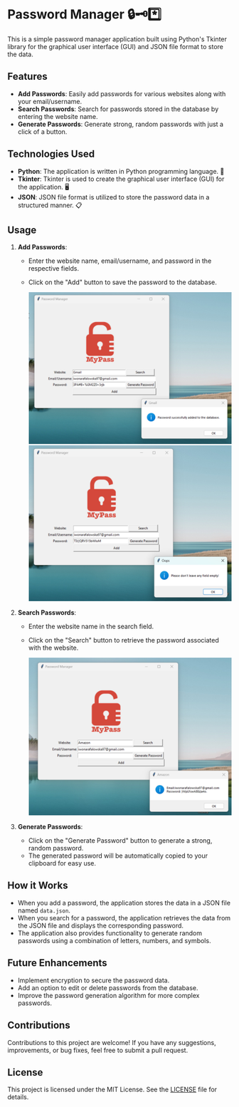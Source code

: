 # Password Manager 🔒🗝️*️⃣

This is a simple password manager application built using Python's Tkinter library for the graphical user interface (GUI) and JSON file format to store the data.

## Features

- **Add Passwords**: Easily add passwords for various websites along with your email/username.
- **Search Passwords**: Search for passwords stored in the database by entering the website name.
- **Generate Passwords**: Generate strong, random passwords with just a click of a button.

## Technologies Used

- **Python**: The application is written in Python programming language. 🐍
- **Tkinter**: Tkinter is used to create the graphical user interface (GUI) for the application. 🖥️
- **JSON**: JSON file format is utilized to store the password data in a structured manner. 📋

## Usage

1. **Add Passwords**:
   - Enter the website name, email/username, and password in the respective fields.
   - Click on the "Add" button to save the password to the database.

     <img src="images/screenshot2.png" alt="Add Password" width="600">
     <img src="images/screenshot3.png" alt="Add Password Empty Field" width="600">
     
2. **Search Passwords**:
   - Enter the website name in the search field.
   - Click on the "Search" button to retrieve the password associated with the website.

     <img src="images/screenshot1.png" alt="Search Password" width="600">

3. **Generate Passwords**:
   - Click on the "Generate Password" button to generate a strong, random password.
   - The generated password will be automatically copied to your clipboard for easy use.

## How it Works

- When you add a password, the application stores the data in a JSON file named `data.json`.
- When you search for a password, the application retrieves the data from the JSON file and displays the corresponding password.
- The application also provides functionality to generate random passwords using a combination of letters, numbers, and symbols.


## Future Enhancements

- Implement encryption to secure the password data.
- Add an option to edit or delete passwords from the database.
- Improve the password generation algorithm for more complex passwords.

## Contributions

Contributions to this project are welcome! If you have any suggestions, improvements, or bug fixes, feel free to submit a pull request.

## License

This project is licensed under the MIT License. See the [LICENSE](LICENSE) file for details.
